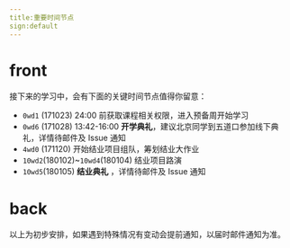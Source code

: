 ```yaml
---
title:重要时间节点
sign:default
---
```


# front
接下来的学习中，会有下面的关键时间节点值得你留意：

- `0wd1` (171023) 24:00 前获取课程相关权限，进入预备周开始学习 
- `0wd6` (171028) 13:42-16:00 **开学典礼**，建议北京同学到五道口参加线下典礼，详情待邮件及 Issue 通知
- `4wd0` (171120) 开始结业项目组队，筹划结业大作业
- `10wd2`(180102)~`10wd4`(180104) 结业项目路演
- `10wd5`(180105)  **结业典礼** ，详情待邮件及 Issue 通知





# back

以上为初步安排，如果遇到特殊情况有变动会提前通知，以届时邮件通知为准。



